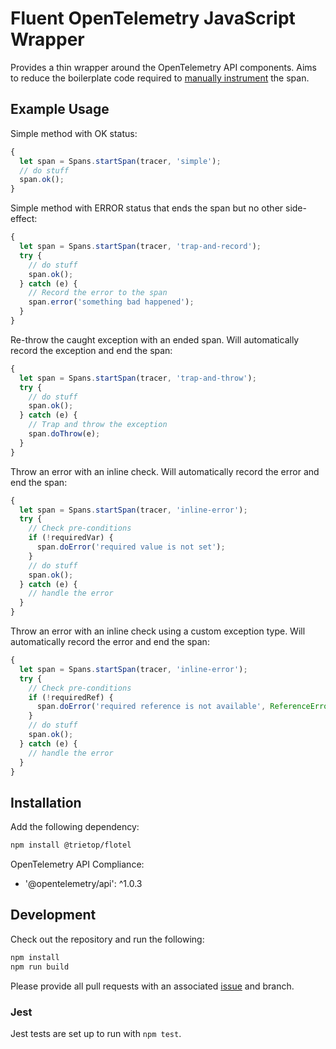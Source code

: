 # Fluent OpenTelemetry JavaScript Wrapper

Provides a thin wrapper around the OpenTelemetry API components.  Aims to reduce the boilerplate code required to [manually instrument](https://opentelemetry.io/docs/js/instrumentation/) the span.

## Example Usage

Simple method with OK status:

```javascript
{
  let span = Spans.startSpan(tracer, 'simple');
  // do stuff
  span.ok();
}
```

Simple method with ERROR status that ends the span but no other side-effect:

```javascript
{
  let span = Spans.startSpan(tracer, 'trap-and-record');
  try {
    // do stuff
    span.ok();
  } catch (e) {
    // Record the error to the span
    span.error('something bad happened');
  }
}
```

Re-throw the caught exception with an ended span.  Will automatically record the exception and end the span:

```javascript
{
  let span = Spans.startSpan(tracer, 'trap-and-throw');
  try {
    // do stuff
    span.ok();
  } catch (e) {
    // Trap and throw the exception
    span.doThrow(e);
  }
}
```

Throw an error with an inline check.  Will automatically record the error and end the span:

```javascript
{
  let span = Spans.startSpan(tracer, 'inline-error');
  try {
    // Check pre-conditions
    if (!requiredVar) {
      span.doError('required value is not set');
    }
    // do stuff
    span.ok();
  } catch (e) {
    // handle the error
  }
}
```

Throw an error with an inline check using a custom exception type.  Will automatically record the error and end the span:

```javascript
{
  let span = Spans.startSpan(tracer, 'inline-error');
  try {
    // Check pre-conditions
    if (!requiredRef) {
      span.doError('required reference is not available', ReferenceError);
    }
    // do stuff
    span.ok();
  } catch (e) {
    // handle the error
  }
}
```

## Installation

Add the following dependency:

```bash
npm install @trietop/flotel
```

OpenTelemetry API Compliance:
* '@opentelemetry/api': ^1.0.3

## Development

Check out the repository and run the following:

```bash
npm install
npm run build
```

Please provide all pull requests with an associated [issue](https://github.com/trietopsoft/flotel/issues/new) and branch.
### Jest

Jest tests are set up to run with `npm test`.

